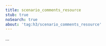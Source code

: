 ```yaml
---
title: scenario_comments_resource
stub: true
noSearch: true
about: 'tag:h3/scenario_comments_resource'
---
```

  ...
  